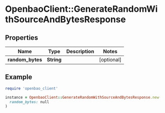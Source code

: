 # OpenbaoClient::GenerateRandomWithSourceAndBytesResponse

## Properties

| Name | Type | Description | Notes |
| ---- | ---- | ----------- | ----- |
| **random_bytes** | **String** |  | [optional] |

## Example

```ruby
require 'openbao_client'

instance = OpenbaoClient::GenerateRandomWithSourceAndBytesResponse.new(
  random_bytes: null
)
```

